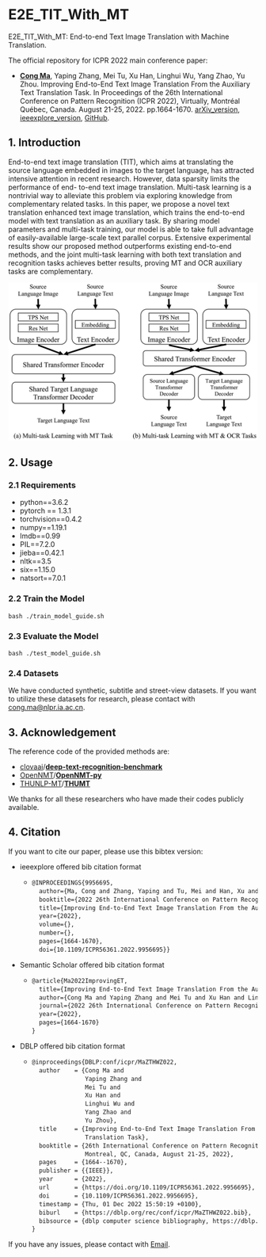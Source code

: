 # E2E_TIT_With_MT


E2E_TIT_With_MT: End-to-end Text Image Translation with Machine Translation.

The official repository for ICPR 2022 main conference paper: 

- **<u>Cong Ma</u>**, Yaping Zhang, Mei Tu, Xu Han, Linghui Wu, Yang Zhao, Yu Zhou. Improving End-to-End Text Image Translation From the Auxiliary Text Translation Task. In Proceedings of the 26th International Conference on Pattern Recognition (ICPR 2022), Virtually, Montréal Québec, Canada. August 21-25, 2022. pp.1664-1670. [arXiv_version](http://arxiv.org/abs/2210.03887), [ieeexplore_version](https://ieeexplore.ieee.org/document/9956695/), [GitHub](https://github.com/EriCongMa/E2E_TIT_With_MT).



## 1. Introduction

End-to-end text image translation (TIT), which aims at translating the source language embedded in images to the target language, has attracted intensive attention in recent research. However, data sparsity limits the performance of end- to-end text image translation. Multi-task learning is a nontrivial way to alleviate this problem via exploring knowledge from complementary related tasks. In this paper, we propose a novel text translation enhanced text image translation, which trains the end-to-end model with text translation as an auxiliary task. By sharing model parameters and multi-task training, our model is able to take full advantage of easily-available large-scale text parallel corpus. Extensive experimental results show our proposed method outperforms existing end-to-end methods, and the joint multi-task learning with both text translation and recognition tasks achieves better results, proving MT and OCR auxiliary tasks are complementary.



<img src="./Figures/model.png" style="zoom:180%;" />



## 2. Usage

### 2.1 Requirements

- python==3.6.2
- pytorch == 1.3.1
- torchvision==0.4.2
- numpy==1.19.1
- lmdb==0.99
- PIL==7.2.0
- jieba==0.42.1
- nltk==3.5
- six==1.15.0
- natsort==7.0.1



### 2.2 Train the Model

```shell
bash ./train_model_guide.sh
```



### 2.3 Evaluate the Model

```shell
bash ./test_model_guide.sh
```



### 2.4 Datasets

We have conducted synthetic, subtitle and street-view datasets. If you want to utilize these datasets for research, please contact with [cong.ma@nlpr.ia.ac.cn](mailto:cong.ma@nlpr.ia.ac.cn).



## 3. Acknowledgement

The reference code of the provided methods are:

- [clovaai](https://github.com/clovaai)/**[deep-text-recognition-benchmark](https://github.com/clovaai/deep-text-recognition-benchmark)**
- [OpenNMT](https://github.com/OpenNMT)/**[OpenNMT-py](https://github.com/OpenNMT/OpenNMT-py)**
- [THUNLP-MT](https://github.com/THUNLP-MT)/**[THUMT](https://github.com/THUNLP-MT/THUMT)**


We thanks for all these researchers who have made their codes publicly available.



## 4. Citation

If you want to cite our paper, please use this bibtex version:

- ieeexplore offered bib citation format

  - ```latex
    @INPROCEEDINGS{9956695,
      author={Ma, Cong and Zhang, Yaping and Tu, Mei and Han, Xu and Wu, Linghui and Zhao, Yang and Zhou, Yu},
      booktitle={2022 26th International Conference on Pattern Recognition (ICPR)}, 
      title={Improving End-to-End Text Image Translation From the Auxiliary Text Translation Task}, 
      year={2022},
      volume={},
      number={},
      pages={1664-1670},
      doi={10.1109/ICPR56361.2022.9956695}}
    ```

- Semantic Scholar offered bib citation format

  - ```latex
    @article{Ma2022ImprovingET,
      title={Improving End-to-End Text Image Translation From the Auxiliary Text Translation Task},
      author={Cong Ma and Yaping Zhang and Mei Tu and Xu Han and Linghui Wu and Yang Zhao and Yu Zhou},
      journal={2022 26th International Conference on Pattern Recognition (ICPR)},
      year={2022},
      pages={1664-1670}
    }
    ```

- DBLP offered bib citation format

  - ```latex
    @inproceedings{DBLP:conf/icpr/MaZTHWZ022,
      author    = {Cong Ma and
                   Yaping Zhang and
                   Mei Tu and
                   Xu Han and
                   Linghui Wu and
                   Yang Zhao and
                   Yu Zhou},
      title     = {Improving End-to-End Text Image Translation From the Auxiliary Text
                   Translation Task},
      booktitle = {26th International Conference on Pattern Recognition, {ICPR} 2022,
                   Montreal, QC, Canada, August 21-25, 2022},
      pages     = {1664--1670},
      publisher = {{IEEE}},
      year      = {2022},
      url       = {https://doi.org/10.1109/ICPR56361.2022.9956695},
      doi       = {10.1109/ICPR56361.2022.9956695},
      timestamp = {Thu, 01 Dec 2022 15:50:19 +0100},
      biburl    = {https://dblp.org/rec/conf/icpr/MaZTHWZ022.bib},
      bibsource = {dblp computer science bibliography, https://dblp.org}
    }
    ```



If you have any issues, please contact with [Email](mailto:macong275262544@outlook.com).
